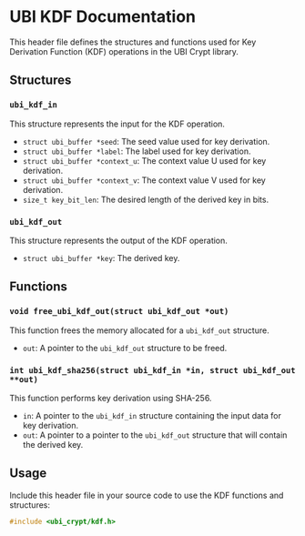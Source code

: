 # UBI KDF Documentation

This header file defines the structures and functions used for Key Derivation Function (KDF) operations in the UBI Crypt library.

## Structures

### `ubi_kdf_in`
This structure represents the input for the KDF operation.
- `struct ubi_buffer *seed`: The seed value used for key derivation.
- `struct ubi_buffer *label`: The label used for key derivation.
- `struct ubi_buffer *context_u`: The context value U used for key derivation.
- `struct ubi_buffer *context_v`: The context value V used for key derivation.
- `size_t key_bit_len`: The desired length of the derived key in bits.

### `ubi_kdf_out`
This structure represents the output of the KDF operation.
- `struct ubi_buffer *key`: The derived key.

## Functions

### `void free_ubi_kdf_out(struct ubi_kdf_out *out)`
This function frees the memory allocated for a `ubi_kdf_out` structure.
- `out`: A pointer to the `ubi_kdf_out` structure to be freed.

### `int ubi_kdf_sha256(struct ubi_kdf_in *in, struct ubi_kdf_out **out)`
This function performs key derivation using SHA-256.
- `in`: A pointer to the `ubi_kdf_in` structure containing the input data for key derivation.
- `out`: A pointer to a pointer to the `ubi_kdf_out` structure that will contain the derived key.

## Usage

Include this header file in your source code to use the KDF functions and structures:

```C
#include <ubi_crypt/kdf.h>
